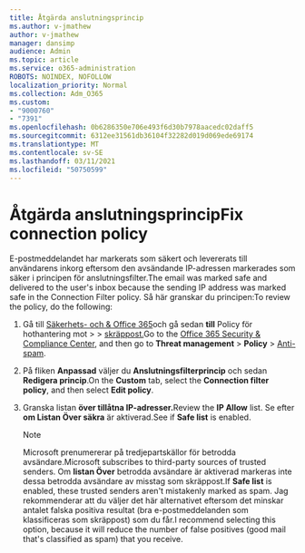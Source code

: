 ```yaml
---
title: Åtgärda anslutningsprincip
ms.author: v-jmathew
author: v-jmathew
manager: dansimp
audience: Admin
ms.topic: article
ms.service: o365-administration
ROBOTS: NOINDEX, NOFOLLOW
localization_priority: Normal
ms.collection: Adm_O365
ms.custom:
- "9000760"
- "7391"
ms.openlocfilehash: 0b6286350e706e493f6d30b7978aacedc02daff5
ms.sourcegitcommit: 6312ee31561db36104f32282d019d069ede69174
ms.translationtype: MT
ms.contentlocale: sv-SE
ms.lasthandoff: 03/11/2021
ms.locfileid: "50750599"
---
```

# <a name="fix-connection-policy"></a><span data-ttu-id="946e1-102">Åtgärda anslutningsprincip</span><span class="sxs-lookup"><span data-stu-id="946e1-102">Fix connection policy</span></span>

<span data-ttu-id="946e1-103">E-postmeddelandet har markerats som säkert och levererats till användarens inkorg eftersom den avsändande IP-adressen markerades som säker i principen för anslutningsfilter.</span><span class="sxs-lookup"><span data-stu-id="946e1-103">The email was marked safe and delivered to the user's inbox because the sending IP address was marked safe in the Connection Filter policy.</span></span> <span data-ttu-id="946e1-104">Så här granskar du principen:</span><span class="sxs-lookup"><span data-stu-id="946e1-104">To review the policy, do the following:</span></span>

1. <span data-ttu-id="946e1-105">Gå till [Säkerhets- och & Office 365](https://go.microsoft.com/fwlink/p/?linkid=2077143)och gå sedan **till** Policy för hothantering mot  >    >  [skräppost.](https://go.microsoft.com/fwlink/?linkid=2101518)</span><span class="sxs-lookup"><span data-stu-id="946e1-105">Go to the [Office 365 Security & Compliance Center](https://go.microsoft.com/fwlink/p/?linkid=2077143), and then go to **Threat management** > **Policy** > [Anti-spam](https://go.microsoft.com/fwlink/?linkid=2101518).</span></span>
2. <span data-ttu-id="946e1-106">På fliken **Anpassad** väljer du **Anslutningsfilterprincip** och sedan **Redigera princip**.</span><span class="sxs-lookup"><span data-stu-id="946e1-106">On the **Custom** tab, select the **Connection filter policy**, and then select **Edit policy**.</span></span>
3. <span data-ttu-id="946e1-107">Granska listan **över tillåtna IP-adresser.**</span><span class="sxs-lookup"><span data-stu-id="946e1-107">Review the **IP Allow** list.</span></span> <span data-ttu-id="946e1-108">Se efter **om Listan Över säkra** är aktiverad.</span><span class="sxs-lookup"><span data-stu-id="946e1-108">See if **Safe list** is enabled.</span></span>

    > [!NOTE]
    > <span data-ttu-id="946e1-109">Microsoft prenumererar på tredjepartskällor för betrodda avsändare.</span><span class="sxs-lookup"><span data-stu-id="946e1-109">Microsoft subscribes to third-party sources of trusted senders.</span></span> <span data-ttu-id="946e1-110">Om **listan Över** betrodda avsändare är aktiverad markeras inte dessa betrodda avsändare av misstag som skräppost.</span><span class="sxs-lookup"><span data-stu-id="946e1-110">If **Safe list** is enabled, these trusted senders aren't mistakenly marked as spam.</span></span> <span data-ttu-id="946e1-111">Jag rekommenderar att du väljer det här alternativet eftersom det minskar antalet falska positiva resultat (bra e-postmeddelanden som klassificeras som skräppost) som du får.</span><span class="sxs-lookup"><span data-stu-id="946e1-111">I recommend selecting this option, because it will reduce the number of false positives (good mail that's classified as spam) that you receive.</span></span>
